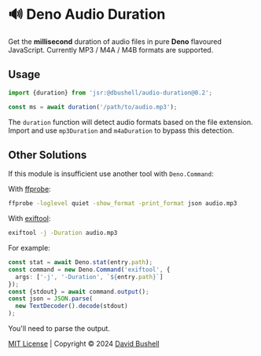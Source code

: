 # 🔊 Deno Audio Duration

Get the **millisecond** duration of audio files in pure **Deno** flavoured JavaScript. Currently MP3 / M4A / M4B formats are supported.

## Usage

```javascript
import {duration} from 'jsr:@dbushell/audio-duration@0.2';

const ms = await duration('/path/to/audio.mp3');
```

The `duration` function will detect audio formats based on the file extension. Import and use `mp3Duration` and `m4aDuration` to bypass this detection.

## Other Solutions

If this module is insufficient use another tool with `Deno.Command`:

With [ffprobe](https://ffmpeg.org/ffprobe.html):

```sh
ffprobe -loglevel quiet -show_format -print_format json audio.mp3
```

With [exiftool](https://exiftool.org/):

```sh
exiftool -j -Duration audio.mp3
```

For example:

```typescript
const stat = await Deno.stat(entry.path);
const command = new Deno.Command('exiftool', {
  args: ['-j', '-Duration', `${entry.path}`]
});
const {stdout} = await command.output();
const json = JSON.parse(
  new TextDecoder().decode(stdout)
);
```

You'll need to parse the output.

[MIT License](/LICENSE) | Copyright © 2024 [David Bushell](https://dbushell.com)

